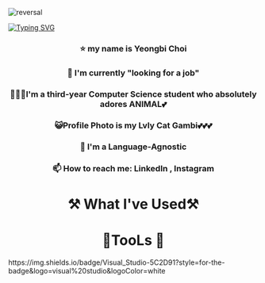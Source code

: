 ![reversal](https://capsule-render.vercel.app/api?type=Venom&text=Welcome&fontAlign=30&fontSize=30&desc=It's%20my%20Github&descAlign=60&descAlignY=50&theme=radical&fill='#000000';)

[![Typing SVG](https://readme-typing-svg.demolab.com?font=Roboto&weight=800&size=36&letterSpacing=0&duration=4000&pause=1000&color=9346F7&background=FFEAF200&center=true&vCenter=true&width=1000&height=70&lines=I'm++Full+-+Stack+Developer;I'm+Language-Agnostic;I'm+Yeongbi+Choi)](https://git.io/typing-svg)

<div align="center">
  <h3> ⭐ my name is Yeongbi Choi</h3>
</div> 

<div align="center">
  <h3>🔭 I'm currently "looking for a job"</h3>
</div> 

<div align="center">
  <h3>👩🏻‍💻I'm a third-year Computer Science student who absolutely adores ANIMAL💕</h3>
</div> 

<div align="center">
  <h3>😺Profile Photo is my Lvly Cat Gambi💕💕💕</h3>
</div> 

<div align="center">
  <h3>🎨 I'm a Language-Agnostic</h3>
</div> 

<div align="center">
  <h3>📫 How to reach me: LinkedIn , Instagram</h3>
</div> 

<div align="center">
  <h1>⚒️ What I've Used⚒️</h1>
</div> 



<div align="center">
  <h1>🧱TooLs 🧱 </h1>
</div> 
<div>https://img.shields.io/badge/Visual_Studio-5C2D91?style=for-the-badge&logo=visual%20studio&logoColor=white</div>

